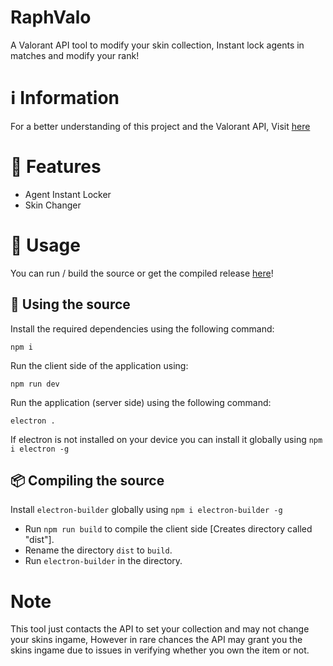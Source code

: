 # RaphValo
A Valorant API tool to modify your skin collection, Instant lock agents in matches and modify your rank!

# ℹ️ Information
For a better understanding of this project and the Valorant API, Visit [here](https://valapidocs.techchrism.me/)

# 🌟 Features
* Agent Instant Locker
* Skin Changer

# 🔧 Usage
You can run / build the source or get the compiled release [here](https://github.com/raph-exe/RaphValo/releases)!

## 📝 Using the source
Install the required dependencies using the following command:
```
npm i
```

Run the client side of the application using:
```
npm run dev
```

Run the application (server side) using the following command:
```
electron .
```
If electron is not installed on your device you can install it globally using `npm i electron -g`

## 📦 Compiling the source
Install `electron-builder` globally using `npm i electron-builder -g`

* Run `npm run build` to compile the client side [Creates directory called "dist"].
* Rename the directory `dist` to `build`.
* Run `electron-builder` in the directory.

# Note
This tool just contacts the API to set your collection and may not change your skins ingame, However in rare chances the API may grant you the skins ingame due to issues in verifying whether you own the item or not.
